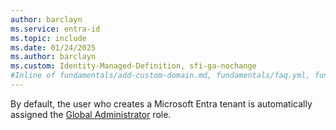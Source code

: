 ```yaml
---
author: barclayn
ms.service: entra-id
ms.topic: include
ms.date: 01/24/2025
ms.author: barclayn
ms.custom: Identity-Managed-Definition, sfi-ga-nochange
#Inline of fundamentals/add-custom-domain.md, fundamentals/faq.yml, fundamentals/how-subscriptions-associated-directory.md, fundamentals/users-default-permissions.md, 
---
```


By default, the user who creates a Microsoft Entra tenant is automatically assigned the [Global Administrator](/entra/identity/role-based-access-control/permissions-reference#global-administrator) role.
